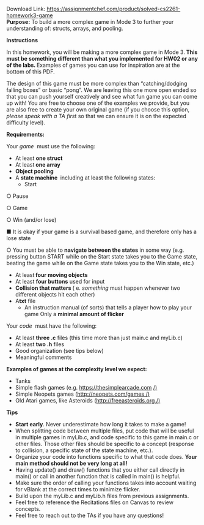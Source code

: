 Download Link: https://assignmentchef.com/product/solved-cs2261-homework3-game
<br>
<strong>Purpose:</strong> To build a more complex game in Mode 3 to further your understanding of: structs, arrays, and pooling. <strong> </strong>

<strong>Instructions </strong>

In this homework, you will be making a more complex game in Mode 3.<strong> This must be something different than what you implemented for HW02 or any of the labs. </strong>Examples of games you can use for inspiration are at the bottom of this PDF.

<strong> </strong>

The design of this game must be more complex than “catching/dodging falling boxes” or basic “pong”. We are leaving this one more open ended so that you can push yourself creatively and see what fun game you can come up with! You are free to choose one of the examples we provide, but you are also free to create your own original game (if you choose this option, <em>please</em>​<em> speak with a TA firs</em>​t so that we can ensure it is on the expected difficulty level).

<strong> </strong>




<strong>Requirements: </strong>




Your <em>game</em>​ ​ must use the following:

<ul>

 <li>At least <strong>one struct</strong>​</li>

 <li>At least<strong> one array</strong>​</li>

 <li><strong>Object pooling </strong></li>

 <li>A <strong>state machine </strong>​ including at least the following states:​

  <ul>

   <li>Start</li>

  </ul></li>

</ul>

○    Pause

○    Game

○    Win (and/or lose)

■    It is okay if your game is a survival based game, and therefore only has a lose state

○ You must be able to <strong>navigate</strong>​<strong> between the states</strong> in some way (e.g. pressing button START while on the Start state takes you to the Game state, beating the game while on the Game state takes you to the Win state, etc.)

<ul>

 <li>At least<strong> four moving objects</strong>​</li>

 <li>At least <strong>four buttons</strong>​ used for input​</li>

 <li><strong>Collision that matters </strong>(​ e. <em>something</em>​ must happen whenever two different objects hit each other)</li>

 <li>A<strong>txt</strong>​ file​

  <ul>

   <li>An instruction manual (of sorts) that tells a player how to play your game Only a <strong>minimal amount of flicker</strong>​</li>

  </ul></li>

</ul>

<strong> </strong>

Your <em>code</em>​ ​ must have the following:

<ul>

 <li>At least <strong>three .c</strong>​ files (this time more than just main.c and myLib.c)​</li>

 <li>At least <strong>two .h</strong>​ files​</li>

 <li>Good organization (see tips below)</li>

 <li>Meaningful comments</li>

</ul>

<strong> </strong>

<strong> </strong>

<strong>Examples of games at the complexity level we expect:</strong>

<ul>

 <li>Tanks</li>

 <li>Simple flash games (e.g. <a href="https://thesimplearcade.com/">https://thesimplearcade.com</a>​ <a href="https://thesimplearcade.com/">/</a><a href="https://thesimplearcade.com/">)</a><u>​</u></li>

 <li>Simple Neopets games (<a href="http://neopets.com/games/">http://neopets.com/games</a><u>​ </u><a href="http://neopets.com/games/">/</a><a href="http://neopets.com/games/">)</a><u>​</u></li>

 <li>Old Atari games, like Asteroids (<a href="http://freeasteroids.org/">http://freeasteroids.org</a><u>​ </u><a href="http://freeasteroids.org/">/</a><a href="http://freeasteroids.org/">)</a><u>​</u></li>

</ul>

<strong> </strong>




<strong>Tips </strong>

<ul>

 <li><strong>Start early</strong>. Never underestimate how long it takes to make a game!​</li>

 <li>When splitting code between multiple files, put code that will be useful in multiple games in myLib.c, and code specific to this game in main.c or other files. Those other files should be specific to a concept (response to collision, a specific state of the state machine, etc.).</li>

 <li>Organize your code into functions specific to what that code does. <strong>Your</strong>​<strong> main method should not be very long at all!</strong></li>

 <li>Having update() and draw() functions that you either call directly in main() or call in another function that is called in main() is helpful.</li>

 <li>Make sure the order of calling your functions takes into account waiting for vBlank at the correct times to minimize flicker.</li>

 <li>Build upon the myLib.c and myLib.h files from previous assignments.</li>

 <li>Feel free to reference the Recitations files on Canvas to review concepts.</li>

 <li>Feel free to reach out to the TAs if you have any questions!</li>

</ul>